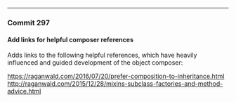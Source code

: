 ---

### Commit 297
#### Add links for helpful composer references

Adds links to the following helpful references, which have heavily influenced
and guided development of the object composer:

https://raganwald.com/2016/07/20/prefer-composition-to-inheritance.html
http://raganwald.com/2015/12/28/mixins-subclass-factories-and-method-advice.html
